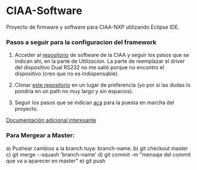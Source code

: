 # CIAA-Software
Proyecto de firmware y software para CIAA-NXP utilizando Eclipse IDE.


### Pasos a seguir para la configuracion del framework

1. Acceder al [repositorio](https://github.com/ciaa/software) de software de la CIAA y seguir los pasos que se indican ahí, en la parte de Utilizacion. La parte de reemplazar el driver del dispositivo Dual RS232 no me salió porque no encontro el dispositivo (creo que no es indispensable).

2. Clonar [este repositorio](https://github.com/ciaa/firmware_v3) en un lugar de preferencia (yo por si las dudas lo pondría en un path no muy largo y sin espacios).

3. Seguir los pasos que se indican [aca](https://github.com/epernia/firmware_v3/blob/master/documentation/firmware/eclipse/usage-es.md) para la puesta en marcha del proyecto.

[Documentación adicional interesante](https://github.com/epernia/firmware_v3/blob/master/documentation/firmware/readme/readme-es.md)

### Para Mergear a Master:
a) Pushear cambios a la branch tuya: branch-name.
b) git checkout master
c) git merge --squash 'branch-name'
d) git commit -m "mensaje del commit que va a aparecer en master"
e) git push
